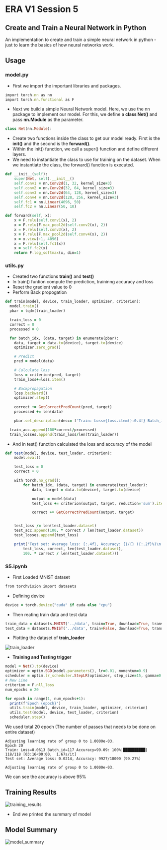 # ERA V1 Session 5

## Create and Train a Neural Network in Python

An implementation to create and train a simple neural network in python - just to learn the basics of how neural networks work.

## Usage
### model.py

- First we import the important libraries and packages. 

```ruby
import torch.nn as nn
import torch.nn.functional as F
```
- Next we build a simple Neural Network model. Here, we use the nn package to implement our model. 
For this, we define a **class Net()** and pass **nn.Module** as the parameter.

```ruby
class Net(nn.Module):
```

- Create two functions inside the class to get our model ready. First is the **init()** and the second is the **forward()**.
- Within the init() function, we call a super() function and define different layers.
- We need to instantiate the class to use for training on the dataset. When we instantiate the class, the forward() function is executed.

```ruby
def __init__(self):
    super(Net, self).__init__()
    self.conv1 = nn.Conv2d(1, 32, kernel_size=3)
    self.conv2 = nn.Conv2d(32, 64, kernel_size=3)
    self.conv3 = nn.Conv2d(64, 128, kernel_size=3)
    self.conv4 = nn.Conv2d(128, 256, kernel_size=3)
    self.fc1 = nn.Linear(4096, 50)
    self.fc2 = nn.Linear(50, 10)

def forward(self, x):
    x = F.relu(self.conv1(x), 2)
    x = F.relu(F.max_pool2d(self.conv2(x), 2)) 
    x = F.relu(self.conv3(x), 2)
    x = F.relu(F.max_pool2d(self.conv4(x), 2)) 
    x = x.view(-1, 4096)
    x = F.relu(self.fc1(x))
    x = self.fc2(x)
    return F.log_softmax(x, dim=1)
 ```
 
### utils.py
- Created two functions **train()** and **test()**
- In train() funtion compute the  prediction, traininng accuracy and loss
- Reset the gradient value to 0
- Perform Back propogation
```ruby
def train(model, device, train_loader, optimizer, criterion):
  model.train()
  pbar = tqdm(train_loader)

  train_loss = 0
  correct = 0
  processed = 0

  for batch_idx, (data, target) in enumerate(pbar):
    data, target = data.to(device), target.to(device)
    optimizer.zero_grad()

    # Predict
    pred = model(data)

    # Calculate loss
    loss = criterion(pred, target)
    train_loss+=loss.item()

    # Backpropagation
    loss.backward()
    optimizer.step()
    
    correct += GetCorrectPredCount(pred, target)
    processed += len(data)

    pbar.set_description(desc= f'Train: Loss={loss.item():0.4f} Batch_id={batch_idx} Accuracy={100*correct/processed:0.2f}')

  train_acc.append(100*correct/processed)
  train_losses.append(train_loss/len(train_loader))
```
- And in test() function calculated the loss and accuracy of the model
```ruby
def test(model, device, test_loader, criterion):
    model.eval()

    test_loss = 0
    correct = 0

    with torch.no_grad():
        for batch_idx, (data, target) in enumerate(test_loader):
            data, target = data.to(device), target.to(device)

            output = model(data)
            test_loss += criterion(output, target, reduction='sum').item()  # sum up batch loss

            correct += GetCorrectPredCount(output, target)


    test_loss /= len(test_loader.dataset)
    test_acc.append(100. * correct / len(test_loader.dataset))
    test_losses.append(test_loss)

    print('Test set: Average loss: {:.4f}, Accuracy: {}/{} ({:.2f}%)\n'.format(
        test_loss, correct, len(test_loader.dataset),
        100. * correct / len(test_loader.dataset)))
```

### S5.ipynb
- First Loaded MNIST dataset
```ruby
from torchvision import datasets
```

- Defining device
```ruby
device = torch.device("cuda" if cuda else "cpu")
```

- Then reating train data and test data
```ruby
train_data = datasets.MNIST('../data', train=True, download=True, transform=train_transforms)
test_data = datasets.MNIST('../data', train=False, download=True, transform=test_transforms)
```

- Plotting the dataset of **train_loader**


![train_loader](https://github.com/GunaKoppula/Neural-Networks/assets/61241928/e15fdb8e-f44b-4a4c-80d0-0128491ea760)




- **Training and Testing trigger**
```ruby
model = Net().to(device)
optimizer = optim.SGD(model.parameters(), lr=0.01, momentum=0.9)
scheduler = optim.lr_scheduler.StepLR(optimizer, step_size=15, gamma=0.1, verbose=True)
# New Line
criterion = F.nll_loss
num_epochs = 20

for epoch in range(1, num_epochs+1):
  print(f'Epoch {epoch}')
  utils.train(model, device, train_loader, optimizer, criterion)
  utils.test(model, device, test_loader, criterion)
  scheduler.step()
```

We used total 20 epoch (The number of passes that needs to be done on entire dataset)
```
Adjusting learning rate of group 0 to 1.0000e-03.
Epoch 20
Train: Loss=0.0613 Batch_id=117 Accuracy=99.09: 100%|██████████| 118/118 [03:16<00:00,  1.67s/it]
Test set: Average loss: 0.0214, Accuracy: 9927/10000 (99.27%)

Adjusting learning rate of group 0 to 1.0000e-03.
```
We can see the accuracy is above 95%



## Training Results
![training_results](https://github.com/GunaKoppula/Neural-Networks/assets/61241928/ba302e3a-321f-4689-ad22-8e9c6051664b)


- End we printed the summary of model

## Model Summary
![model_summary](https://github.com/GunaKoppula/Neural-Networks/assets/61241928/185d1d15-ebd8-4888-a9fd-111b751b363f)

